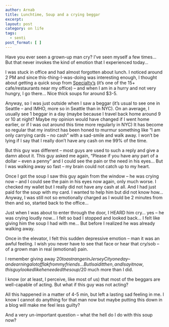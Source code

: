```yaml
---
author: Arnab
title: Lunchtime, Soup and a crying beggar
excerpt:
layout: post
category: on life
tags:
  - senti
post_format: [ ]
---
```

Have you ever seen a grown-up man cry? I’ve seen myself a few times… But that never invokes the kind of emotion that I experienced today…

I was stuck in office and had almost forgotten about lunch. I noticed around 2 PM and since this-thing-I-was-doing was interesting enough, I thought about getting a quick soup from [Specialty’s][1] (it’s one of the 15+ cafe/restaurants near my office) – and when I am in a hurry and not very hungry, I go there… Nice thick soups for around $3-5.

Anyway, so I was just outside when I saw a beggar (it’s usual to see one in Seattle – and IMHO, more so in Seattle than in NYC). On an average, I usually see 1 beggar in a day (maybe because I travel back home around 9 or 10 at night? Maybe my opinion would have changed if I went home earlier, or if I was out around this time more regularly in NYC)
It has become so regular that my instinct has been honed to murmur something like “I am only carrying cards – no cash” with a sad-smile and walk away. I won’t be lying if I say that I really don’t have any cash on me 99% of the time.

But this guy was different – most guys are used to such a reply and give a damn about it. This guy asked me again, “Please if you have any part of a dollar – even a penny” and I could see the pain or the need in his eyes… But I was walking away so fast – my brain could not catch up to my heart.

Once I got the soup I saw this guy again from the window – he was crying now – and I could see the pain in his eyes now again, only much worse. I checked my wallet but I really did not have any cash at all. And I had just paid for the soup with my card. I wanted to help him but did not know how… Anyway, I was still not so emotionally charged as I would be 2 minutes from then and so, started back to the office…

Just when I was about to enter through the door, I HEARD him cry… yes – he was crying loudly now… I felt so bad I stopped and looked back… I felt like giving him the soup I had with me… But before I realized he was already walking away.

Once in the elevator, I felt this sudden depressive emotion – man it was an awful feeling. I wish you never have to see that face or hear that cry/sob – of a grown man in real (emotional) pain.

I remember giving away $20 to a stranger in Jersey City one day – and earning a lot of flak from my friends… But I said it then, and I say it now, this guy looked like he needed the soup/$20 much more than I did.

I know (or at least, I perceive, like most of us) that most of the beggars are well-capable of acting. But what if this guy was not acting?

All this happened in a matter of 4-5 min, but left a lasting sad feeling in me. I know I cannot do anything for that man now but maybe putting this down in a blog will make me feel less guilty?

And a very un-important question – what the hell do I do with this soup now?

 [1]: http://maps.google.com/maps?f=l&hl=en&q=Specialty%27s&near=Seattle,+WA+98104&ie=UTF8&radius=1.000000&ei=9KSfR72JDaiArQK9ue3HCg&sig2=LHgBGVBS5VOlsYH53eRrAQ&cd=1&cid=47598347,-122327660,17604595197055989879&li=lmd&z=14&iwloc=A&om=0